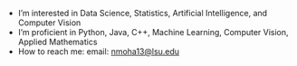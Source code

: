 -  I’m interested in Data Science, Statistics, Artificial Intelligence, and Computer Vision
-  I’m proficient in Python, Java, C++, Machine Learning, Computer Vision, Applied Mathematics
-  How to reach me: email: nmoha13@lsu.edu
